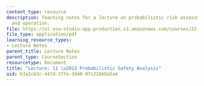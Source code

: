 ```yaml
---
content_type: resource
description: Teaching notes for a lecture on probabilistic risk assessments in design
  and operation.
file: https://ol-ocw-studio-app-production.s3.amazonaws.com/courses/22-091-nuclear-reactor-safety-spring-2008/b3a2cb3c447d37fe3d4897c22b68a5a4_MIT22_091S08_lec11note.pdf
file_type: application/pdf
learning_resource_types:
- Lecture Notes
parent_title: Lecture Notes
parent_type: CourseSection
resourcetype: Document
title: "Lecture: 11 \u2013 Probabilistic Safety Analysis"
uid: b3a2cb3c-447d-37fe-3d48-97c22b68a5a4
---
```


